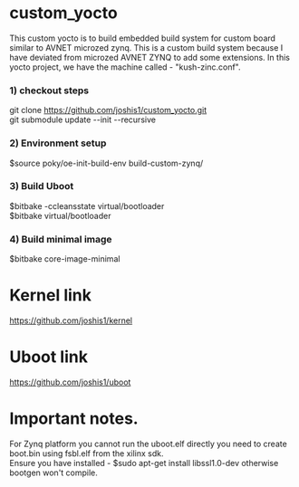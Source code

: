 # custom_yocto
This custom yocto is to build embedded build system for custom board similar to AVNET microzed zynq.
This is a custom build system because I have deviated from microzed AVNET ZYNQ to add some extensions.
In this yocto project, we have the machine called - "kush-zinc.conf".

### 1) checkout steps
git clone https://github.com/joshis1/custom_yocto.git   
git submodule update --init --recursive  

### 2) Environment setup  
$source poky/oe-init-build-env build-custom-zynq/  

### 3) Build Uboot

$bitbake -ccleansstate  virtual/bootloader  
$bitbake virtual/bootloader  

### 4) Build minimal image
$bitbake core-image-minimal  


# Kernel link

https://github.com/joshis1/kernel   


# Uboot link

https://github.com/joshis1/uboot  


# Important notes.
For Zynq platform you cannot run the uboot.elf directly you need to create boot.bin using fsbl.elf from the xilinx sdk.  
Ensure you have installed - $sudo apt-get install libssl1.0-dev otherwise bootgen won't compile.  



 
